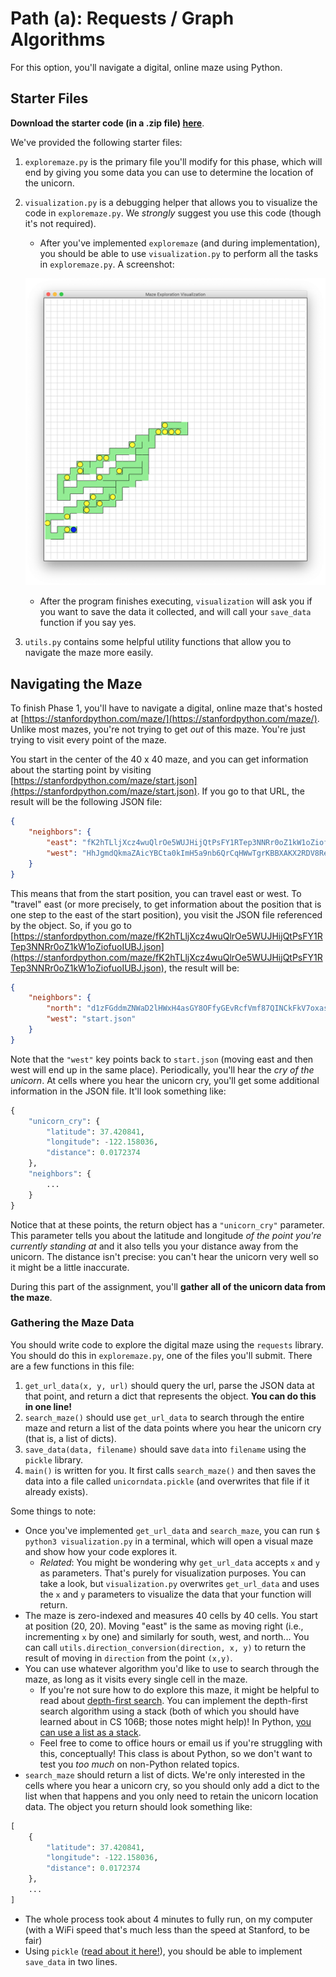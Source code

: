 # Path (a): Requests / Graph Algorithms
For this option, you'll navigate a digital, online maze using Python.

## Starter Files

**Download the starter code (in a .zip file) [here](https://stanfordpython.com/res/starter-code/requests_startercode.zip)**.

We've provided the following starter files:

1. `exploremaze.py` is the primary file you'll modify for this phase, which will end by giving you some data you can use to determine the location of the unicorn.
2. `visualization.py` is a debugging helper that allows you to visualize the code in `exploremaze.py`. We *strongly* suggest you use this code (though it's not required). 
	- After you've implemented `exploremaze` (and during implementation), you should be able to use `visualization.py` to perform all the tasks in `exploremaze.py`. A screenshot:

	<p style="align: center;"><img style="max-width: 100%;" src="md_img/maze_vis.png" /></p>

	- After the program finishes executing, `visualization` will ask you if you want to save the data it collected, and will call your `save_data` function if you say yes.

3. `utils.py` contains some helpful utility functions that allow you to navigate the maze more easily.

## Navigating the Maze

To finish Phase 1, you'll have to navigate a digital, online maze that's hosted at [https://stanfordpython.com/maze/](https://stanfordpython.com/maze/). Unlike most mazes, you're not trying to get *out* of this maze. You're just trying to visit every point of the maze.

You start in the center of the 40 x 40 maze, and you can get information about the starting point by visiting [https://stanfordpython.com/maze/start.json](https://stanfordpython.com/maze/start.json). If you go to that URL, the result will be the following JSON file:

```json
{
	"neighbors": {
		"east": "fK2hTLljXcz4wuQlrOe5WUJHijQtPsFY1RTep3NNRr0oZ1kW1oZiofuoIUBJ.json",
		"west": "HhJgmdQkmaZAicYBCta0kImH5a9nb6QrCqHWwTgrKBBXAKX2RDV8ReyDnYLW.json"
	}
}
```

This means that from the start position, you can travel east or west. To "travel" east (or more precisely, to get information about the position that is one step to the east of the start position), you visit the JSON file referenced by the object. So, if you go to [https://stanfordpython.com/maze/fK2hTLljXcz4wuQlrOe5WUJHijQtPsFY1RTep3NNRr0oZ1kW1oZiofuoIUBJ.json](https://stanfordpython.com/maze/fK2hTLljXcz4wuQlrOe5WUJHijQtPsFY1RTep3NNRr0oZ1kW1oZiofuoIUBJ.json), the result will be:

```json
{
	"neighbors": {
		"north": "d1zFGddmZNWaD2lHWxH4asGY8OFfyGEvRcfVmf87QINCkFkV7oxasSUwjYSc.json",
		"west": "start.json"
	}
}
```

Note that the `"west"` key points back to `start.json` (moving east and then west will end up in the same place). Periodically, you'll hear the *cry of the unicorn*. At cells where you hear the unicorn cry, you'll get some additional information in the JSON file. It'll look something like:

```python
{
	"unicorn_cry": {
		"latitude": 37.420841,
		"longitude": -122.158036,
		"distance": 0.0172374
	},
	"neighbors": {
		...
	}
}
```

Notice that at these points, the return object has a `"unicorn_cry"` parameter. This parameter tells you about the latitude and longitude *of the point you're currently standing at* and it also tells you your distance away from the unicorn. The distance isn't precise: you can't hear the unicorn very well so it might be a little inaccurate.

During this part of the assignment, you'll **gather all of the unicorn data from the maze**.

### Gathering the Maze Data

You should write code to explore the digital maze using the `requests` library. You should do this in `exploremaze.py`, one of the files you'll submit. There are a few functions in this file:

1. `get_url_data(x, y, url)` should query the url, parse the JSON data at that point, and return a dict that represents the object. **You can do this in one line!**
2. `search_maze()` should use `get_url_data` to search through the entire maze and return a list of the data points where you hear the unicorn cry (that is, a list of dicts). 
3. `save_data(data, filename)` should save `data` into `filename` using the `pickle` library.
4. `main()` is written for you. It first calls `search_maze()` and then saves the data into a file called `unicorndata.pickle` (and overwrites that file if it already exists).

Some things to note:

- Once you've implemented `get_url_data` and `search_maze`, you can run `$ python3 visualization.py` in a terminal, which will open a visual maze and show how your code explores it.
  - *Related*: You might be wondering why `get_url_data` accepts `x` and `y` as parameters. That's purely for visualization purposes. You can take a look, but `visualization.py` overwrites `get_url_data` and uses the `x` and `y` parameters to visualize the data that your function will return.
- The maze is zero-indexed and measures 40 cells by 40 cells. You start at position (20, 20). Moving "east" is the same as moving right (i.e., incrementing `x` by one) and similarly for south, west, and north... You can call `utils.direction_conversion(direction, x, y)` to return the result of moving in `direction` from the point `(x,y)`.
- You can use whatever algorithm you'd like to use to search through the maze, as long as it visits every single cell in the maze.
  - If you're not sure how to do explore this maze, it might be helpful to read about [depth-first search](https://en.wikipedia.org/wiki/Depth-first_search). You can implement the depth-first search algorithm using a stack (both of which you should have learned about in CS 106B; those notes might help)! In Python, [you can use a list as a stack](https://docs.python.org/3.8/tutorial/datastructures.html#using-lists-as-stacks).
  - Feel free to come to office hours or email us if you're struggling with this, conceptually! This class is about Python, so we don't want to test you *too much* on non-Python related topics.
- `search_maze` should return a list of dicts. We're only interested in the cells where you hear a unicorn cry, so you should only add a dict to the list when that happens and you only need to retain the unicorn location data. The object you return should look something like:

```python
[
	{
		"latitude": 37.420841,
		"longitude": -122.158036,
		"distance": 0.0172374
	},
	...
]
```

- The whole process took about 4 minutes to fully run, on my computer (with a WiFi speed that's much less than the speed at Stanford, to be fair)
- Using `pickle` ([read about it here!](https://docs.python.org/3/library/pickle.html)), you should be able to implement `save_data` in two lines.
